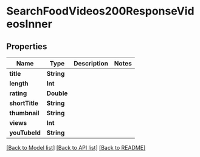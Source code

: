 # SearchFoodVideos200ResponseVideosInner

## Properties
Name | Type | Description | Notes
------------ | ------------- | ------------- | -------------
**title** | **String** |  | 
**length** | **Int** |  | 
**rating** | **Double** |  | 
**shortTitle** | **String** |  | 
**thumbnail** | **String** |  | 
**views** | **Int** |  | 
**youTubeId** | **String** |  | 

[[Back to Model list]](../README.md#documentation-for-models) [[Back to API list]](../README.md#documentation-for-api-endpoints) [[Back to README]](../README.md)


